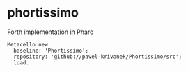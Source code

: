 # phortissimo
Forth implementation in Pharo

```smalltalk
Metacello new
  baseline: 'Phortissimo';
  repository: 'github://pavel-krivanek/Phortissimo/src';
  load.
 ```
